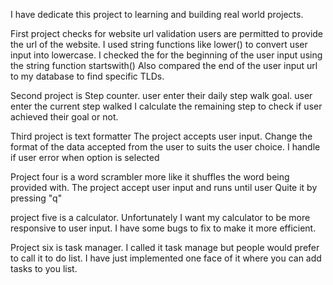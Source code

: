 I have dedicate this project to learning and building real world projects.

First project checks for website url validation
users are permitted to provide the url of the website.
I used string functions like lower() to convert user input into lowercase.
I checked the for the beginning of the user input using the string function startswith()
Also compared the end of the user input url to my database to find specific TLDs. 

Second project is Step counter.
user enter their daily step walk goal.
user enter the current step walked
I calculate the remaining step to check if user achieved their goal or not.


Third project is text formatter
The project accepts user input.
Change the format of the data accepted from the user to suits the user choice.
I handle if user error when option is selected

Project four is a word scrambler more like it shuffles the word being provided with.
The project accept user input and runs until user Quite it by pressing "q"

project five is a calculator. Unfortunately I want  my calculator to be more responsive to user input.
I have some bugs to fix to make it more efficient.

Project six is task manager. I called it task manage but people would prefer to call it to do list. I have just implemented one face of it where you can add tasks to you list.
